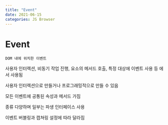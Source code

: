 ```yaml
---
title: "Event"
date: 2021-06-15
categories: JS Browser
---
```


# Event

    DOM 내에 위치한 이벤트

사용자 인터렉션, 비동기 작업 진행, 요소의 메서드 호출, 특정 대상에 이벤트 사용 등 에서 사용됨

사용자 인터렉션으로 만들거나 프로그래밍적으로 만들 수 있음

모든 이벤트에 공통된 속성과 메서드 가짐

종류 다양하며 일부는 파생 인터페이스 사용

이벤트 버블링과 캡쳐링 설정에 따라 달라짐

